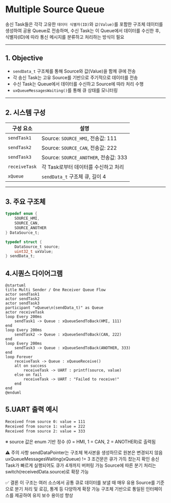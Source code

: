 # Multiple Source Queue

송신 Task들은 각각 고유한 `데이터 식별자(ID)`와 `값(Value)`를 포함한 구조체 데이터를 생성하여 공용 Queue로 전송하며, 수신 Task는 이 Queue에서 데이터를 수신한 후, 식별자(ID)에 따라 통신 메시지를 분류하고 처리하는 방식이 필요

---

## 1. Objective

- `sendData_t` 구조체를 통해 Source와 값(Value)을 함께 큐에 전송
- 각 송신 Task는 고유 Source를 기반으로 주기적으로 데이터를 전송
- 수신 Task는 Queue에서 데이터를 수신하고 Source에 따라 처리 수행
- `uxQueueMessagesWaiting()`를 통해 큐 상태를 모니터링

---

## 2. 시스템 구성

| 구성 요소       | 설명 |
|----------------|------|
| `sendTask1`    | Source: `SOURCE_HMI`, 전송값: 111 |
| `sendTask2`    | Source: `SOURCE_CAN`, 전송값: 222 |
| `sendTask3`    | Source: `SOURCE_ANOTHER`, 전송값: 333 |
| `receiveTask`  | 각 Task로부터 데이터를 수신하고 처리 |
| `xQueue`       | `sendData_t` 구조체 큐, 길이 4 |

---

## 3. 주요 구조체

```c
typedef enum {
    SOURCE_HMI,
    SOURCE_CAN,
    SOURCE_ANOTHER
} DataSource_t;

typedef struct {
    DataSource_t source;
    uint32_t uxValue;
} sendData_t;
```

## 4.시퀀스 다이어그램
```plantuml
@startuml
title Multi Sender / One Receiver Queue Flow
actor sendTask1
actor sendTask2
actor sendTask3
participant "xQueue\n(sendData_t)" as Queue
actor receiveTask
loop Every 200ms
    sendTask1 -> Queue : xQueueSendToBack(HMI, 111)
end
loop Every 200ms
    sendTask2 -> Queue : xQueueSendToBack(CAN, 222)
end
loop Every 200ms
    sendTask3 -> Queue : xQueueSendToBack(ANOTHER, 333)
end
loop Forever
    receiveTask -> Queue : xQueueReceive()
    alt on success
        receiveTask -> UART : printf(source, value)
    else on fail
        receiveTask -> UART : "Failed to receive!"
    end
end
@enduml
```

## 5.UART 출력 예시
```bash
Received from source 0: value = 111
Received from source 1: value = 222
Received from source 2: value = 333
```
※ source 값은 enum 기반 정수 (0 = HMI, 1 = CAN, 2 = ANOTHER)로 출력됨

⚠️ 주의 사항
sendDataPointer는 구조체 복사본을 생성하므로 원본은 변경되지 않음
uxQueueMessagesWaiting(xQueue) != 3 조건문은 큐가 가득 찼는지 확인
송신 Task가 빠르게 실행되어도 큐가 4개까지 버퍼링 가능
Source에 따른 분기 처리는 switch(receivedData.source)로 확장 가능

✅ 결론
이 구조는 여러 소스에서 공통 큐로 데이터를 보낼 때 매우 유용
Source를 기준으로 분기 처리 및 로깅, 통계 등 다양하게 확장 가능
구조체 기반으로 통일된 인터페이스를 제공하여 유지 보수 용이성 향상